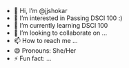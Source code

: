 - 👋 Hi, I’m @jjshokar
- 👀 I’m interested in Passing DSCI 100 :) 
- 🌱 I’m currently learning DSCI 100
- 💞️ I’m looking to collaborate on ...
- 📫 How to reach me ...
- 😄 Pronouns: She/Her
- ⚡ Fun fact: ...

<!---
jjshokar/jjshokar is a ✨ special ✨ repository because its `README.md` (this file) appears on your GitHub profile.
You can click the Preview link to take a look at your changes.
--->
